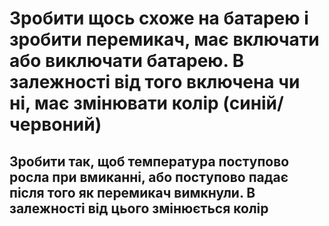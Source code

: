 # Зробити щось схоже на батарею і зробити перемикач, має включати або виключати батарею. В залежності від того включена чи ні, має змінювати колір (синій/червоний)
## Зробити так, щоб температура поступово росла при вмиканні, або поступово падає після того як перемикач вимкнули. В залежності від цього змінюється колір